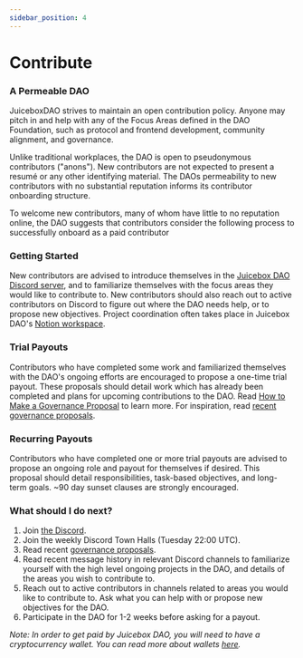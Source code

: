 ```yaml
---
sidebar_position: 4
---
```


# Contribute

### A Permeable DAO

JuiceboxDAO strives to maintain an open contribution policy. Anyone may pitch in and help with any of the Focus Areas defined in the DAO Foundation, such as protocol and frontend development, community alignment, and governance. 

Unlike traditional workplaces, the DAO is open to pseudonymous contributors ("anons"). New contributors are not expected to present a resumé or any other identifying material. The DAOs permeability to new contributors with no substantial reputation informs its contributor onboarding structure. 

To welcome new contributors, many of whom have little to no reputation online, the DAO suggests that contributors consider the following process to successfully onboard as a paid contributor

### Getting Started

New contributors are advised to introduce themselves in the [Juicebox DAO Discord server](https://discord.gg/juicebox/), and to familiarize themselves with the focus areas they would like to contribute to. New contributors should also reach out to active contributors on Discord to figure out where the DAO needs help, or to propose new objectives. Project coordination often takes place in Juicebox DAO's [Notion workspace](https://notion.so/juicebox).

### Trial Payouts

Contributors who have completed some work and familiarized themselves with the DAO's ongoing efforts are encouraged to propose a one-time trial payout. These proposals should detail work which has already been completed and plans for upcoming contributions to the DAO. Read [How to Make a Governance Proposal](proposals) to learn more. For inspiration, read [recent governance proposals](https://vote.juicebox.money/#/jbdao.eth).

### Recurring Payouts

Contributors who have completed one or more trial payouts are advised to propose an ongoing role and payout for themselves if desired. This proposal should detail responsibilities, task-based objectives, and long-term goals. ~90 day sunset clauses are strongly encouraged.

### What should I do next?

1. Join [the Discord](https://www.discord.gg/juicebox).
2. Join the weekly Discord Town Halls (Tuesday 22:00 UTC).
3. Read recent [governance proposals](https://vote.juicebox.money/#/jbdao.eth).
4. Read recent message history in relevant Discord channels to familiarize yourself with the high level ongoing projects in the DAO, and details of the areas you wish to contribute to. 
5. Reach out to active contributors in channels related to areas you would like to contribute to. Ask what you can help with or propose new objectives for the DAO.
6. Participate in the DAO for 1-2 weeks before asking for a payout.

*Note: In order to get paid by Juicebox DAO, you will need to have a cryptocurrency wallet. You can read more about wallets [here](https://ethereum.org/en/wallets/).*
